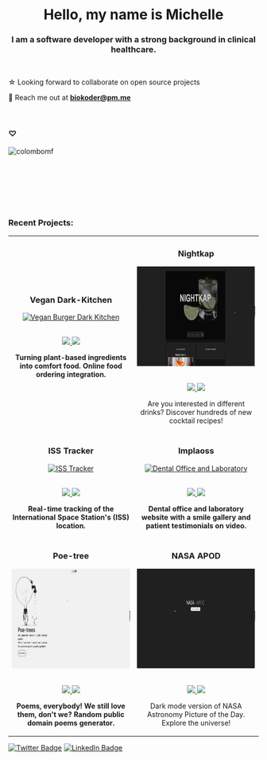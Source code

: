 
<!--<img src="" width="100%">-->
<h1 align="center">Hello, my name is Michelle</h1>  
<h3 align="center">I am a software developer with a strong background in clinical healthcare.</h3>  
   
 <br>

 ☆ Looking forward to collaborate on open source projects 

 💬 Reach me out at **biokoder@pm.me**
  

<br>

<h3 align="left">♡</h3>  
<p><img align="left" src="https://github-readme-stats.vercel.app/api/top-langs?username=colombomf&show_icons=true&theme=dark&locale=en&layout=compact" alt="colombomf" /></p>  <br>
<br/><br/><br/><br/><br/><br/>
<h3 align="left">Recent Projects:</h3>  
<!--Recent Projects-->
<table>
<tbody>
<tr>	
<!--1-->
<td width="50%" align="center" >
				<h3 align="center" color="white">Vegan Dark-Kitchen</h2>
					<a href="#">
						<img src="sadarkkitchen.gif" alt="Vegan Burger Dark Kitchen" height="200px" />
					</a>
					<br>
					<br>
					<p>
                        <!--Description and Links --> 
						<a href='#'>
							<img src="https://img.shields.io/badge/-✘ REPO-green?style=for-the-badge&color=303030"/>
						</a>  
                        <!--Deployed --> 
						<a href="#">
							<img src="https://img.shields.io/badge/-✓ URL-green?style=for-the-badge&color=303030"/>
						</a>	
					</p>
					<p><strong>Turning plant-based ingredients into comfort food. Online food ordering integration. </p>
</td>	
<!--2 -->
<td width="50%" align="center" >
				<h3 align="center" color="white">Nightkap</h2>
					<a href="https://magnificent-unicorn-6921f1.netlify.app/ target="_blank"" target="_blank">
						<img src="nightkap.gif" alt="Cocktail Recipes Directory" height="200px"/>
					</a>
					<br>
					<br>
					<p>
                        <!--Description and Links --> 
						<a href='https://github.com/colombomf/Nightkap' target="_blank">
								<img src="https://img.shields.io/badge/-✓ REPO-green?style=for-the-badge&color=303030"/>
						</a>  
                        <!--Deployed --> 
						<a href="https://magnificent-unicorn-6921f1.netlify.app/" target="_blank">
							<img src="https://img.shields.io/badge/-✓ URL-green?style=for-the-badge&color=303030"/>
						</a>	
					</p>
					<p>Are you interested in different drinks? Discover hundreds of new cocktail recipes!</p></td>
</tr>
<!--3-->
<tr>
<td width="50%" align="center" >
				<h3 align="center" color="white">ISS Tracker</h2>
					<a href="https://visionary-croquembouche-963f5b.netlify.app/" target="_blank">
						<img src="isstracker.gif" alt="ISS Tracker" height="200px"/>
					</a>
					<br>
					<br>
					<p>
                        <!--Description and Links --> 
						<a href='https://github.com/colombomf/ISSTracker' target="_blank">
							<img src="https://img.shields.io/badge/-✓ REPO-green?style=for-the-badge&color=303030"/>
						</a>  
                        <!--Deployed --> 
						<a href="https://visionary-croquembouche-963f5b.netlify.app/" target="_blank">
							<img src="https://img.shields.io/badge/-✓ URL-green?style=for-the-badge&color=303030"/>
						</a>	
					</p>
					<p><strong>Real-time tracking of the International Space Station's (ISS) location.</p></td>
<!--4-->					
<td width="50%" align="center" >
				<h3 align="center" color="white">Implaoss</h2>  
					<a href="#">  
						<img src="implaoss.gif" alt="Dental Office and Laboratory" height="200px"/>  
					</a>  
				<br>  
				<br>  
				<p>
                        <!--Description and Links --> 
						<a href="#">
								<img src="https://img.shields.io/badge/-✘ REPO-green?style=for-the-badge&color=303030"/>
						</a>  
                        <!--Deployed --> 
						<a href="#">
							<img src="https://img.shields.io/badge/-✓ URL-green?style=for-the-badge&color=303030"/>
						</a>	
					</p>
					<p><strong>Dental office and laboratory website with a smile gallery and patient testimonials on video. </p>
</td>
</tr>
<!--5-->		
<tr>
<td width="50%" align="center" >
				<h3 align="center" color="white">Poe-tree</h2>
					<a href="https://glistening-valkyrie-f0ce25.netlify.app/ target="_blank"" target="_blank">
						<img src="poetrees.gif" alt="Random public domain poems generator." height="200px"/>
					</a>
					<br>
					<br>
					<p>
                        <!--Description and Links --> 
						<a href='https://github.com/colombomf/Poetrees' target="_blank">
								<img src="https://img.shields.io/badge/-✓ REPO-green?style=for-the-badge&color=303030"/>
						</a>  
                        <!--Deployed --> 
						<a href="https://glistening-valkyrie-f0ce25.netlify.app/" target="_blank">
							<img src="https://img.shields.io/badge/-✓ URL-green?style=for-the-badge&color=303030"/>
						</a>	
					</p>
					<p><strong>Poems, everybody! We still love them, don't we? Random public domain poems generator.  </p></td>
<!--6-->		
<td width="50%" align="center" >
				<h3 align="center" color="white">NASA APOD</h2>
					<a href="https://courageous-lolly-709312.netlify.app/" target="_blank">
						<img src="nasapod.gif" alt="NASA Astronomy Picture of the Day" height="200px" />
					</a>
					<br>
					<br>
					<p>
                        <!--Description and Links --> 
						<a href='https://github.com/colombomf/NASA-APOD' target="_blank">
								<img src="https://img.shields.io/badge/-✓ REPO-green?style=for-the-badge&color=303030"/>
						</a>  
                        <!--Deployed --> 
						<a href="https://courageous-lolly-709312.netlify.app/" target="_blank">
							<img src="https://img.shields.io/badge/-✓ URL-green?style=for-the-badge&color=303030"/>
						</a>	
					</p>
					<p>Dark mode version of NASA Astronomy Picture of the Day. Explore the universe!</p></td>
</tr>
</tbody>
</table>
<!-- End of Recent Projects -->

[![Twitter Badge](https://img.shields.io/badge/Twitter-Profile-informational?style=flat&logo=twitter&logoColor=white&color=1CA2F1)](https://twitter.com/biokoder) [![LinkedIn Badge](https://img.shields.io/badge/LinkedIn-Profile-informational?style=flat&logo=linkedin&logoColor=white&color=0D76A8)](https://www.linkedin.com/in/michelle-c-97a053230/) 



   

